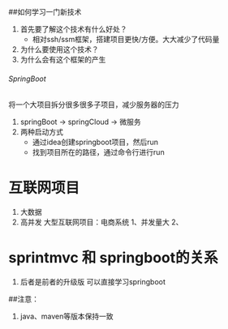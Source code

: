 ##如何学习一门新技术
1. 首先要了解这个技术有什么好处？
   - 相对ssh/ssm框架，搭建项目更快/方便。大大减少了代码量
2. 为什么要使用这个技术？
3. 为什么会有这个框架的产生
###### SpringBoot #######
  将一个大项目拆分很多很多子项目，减少服务器的压力
  1. springBoot -> springCloud -> 微服务
  2. 两种启动方式
      - 通过idea创建springboot项目，然后run
      - 找到项目所在的路径，通过命令行进行run


# 互联网项目
  1. 大数据
  2. 高并发
大型互联网项目：电商系统
1、并发量大
2、

# sprintmvc 和 springboot的关系
1. 后者是前者的升级版 可以直接学习springboot

##注意：
  1. java、maven等版本保持一致


